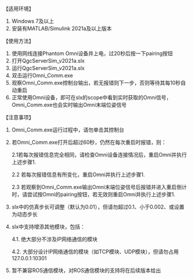 【适用环境】
1. Windows 7及以上
2. 安装有MATLAB/Simulink 2021a及以上版本

【使用方法】
1. 使用网线连接Phantom Omni设备并上电，过20秒后按一下pairing按钮
2. 打开QgcServerSim_v2021a.slx
3. 运行QgcServerSim_v2021a.slx
4. 双击运行Omni_Comm.exe
5. 观察Omni_Comm.exe控制台输出，若无报错则下一步，否则等待其每10秒自动重启
6. 正常使用Omni设备，即可在slx的scope中看到实时获取的Omni信号，Omni_Comm.exe也会实时输出Omni末端位姿信号

【注意事项】
1. Omni_Comm.exe运行过程中，请勿单击其控制台
2. 若Omni_Comm.exe打开后超过60秒，仍然在每次重启时报错，则：

	2.1若每次报错信息完全相同，请检查Omni设备连接情况后，重启Omni并执行上述步骤1.
   
	2.2 若每次报错信息有所变化，重启Omni并执行上述步骤1.

   2.3 若观察到Omni_Comm.exe输出Omni末端位姿信号后报错并进入重启倒计时，请尝试按Omni的pairing按钮，若无效则重启Omni并执行上述步骤1.

14. slx中的仿真步长可调整（默认为0.01），但请勿超过0.1、小于0.002、或设置为动态步长
15. slx中支持增添其他模块，包括：

	4.1. 绝大部分不涉及IP网络通信的模块
	
 	4.2. 大部分设计IP网络通信的模块（如TCP模块、UDP模块），但请勿占用127.0.0.1:10301

17. 暂不兼容ROS通信模块，对ROS通信模块的支持将在后续版本给出

